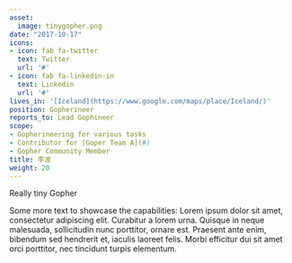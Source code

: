 ```yaml
---
asset:
  image: tinygopher.png
date: "2017-10-17"
icons:
- icon: fab fa-twitter
  text: Twitter
  url: '#'
- icon: fab fa-linkedin-in
  text: Linkedin
  url: '#'
lives_in: '[Iceland](https://www.google.com/maps/place/Iceland/)'
position: Gopherineer
reports_to: Lead Gophineer
scope:
- Gopherineering for various tasks
- Contributor for [Goper Team A](#)
- Gopher Community Member
title: 李波
weight: 20
---
```


Really tiny Gopher

Some more text to showcase the capabilities:
Lorem ipsum dolor sit amet, consectetur adipiscing elit.
Curabitur a lorem urna.
Quisque in neque malesuada, sollicitudin nunc porttitor, ornare est.
Praesent ante enim, bibendum sed hendrerit et, iaculis laoreet felis.
Morbi efficitur dui sit amet orci porttitor, nec tincidunt turpis elementum.

